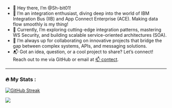 - 👋 Hey there, I’m @Sh-bit01! 
- 🔧 I’m an integration enthusiast, diving deep into the world of IBM Integration Bus (IIB) and App Connect Enterprise (ACE). Making data flow smoothly is my thing!
- 🚀 Currently, I’m exploring cutting-edge integration patterns, mastering WS Security, and building scalable service-oriented architectures (SOA).
- 🤝 I’m always up for collaborating on innovative projects that bridge the gap between complex systems, APIs, and messaging solutions.
- 📬 Got an idea, question, or a cool project to share? Let’s connect! Reach out to me via GitHub or email at [📫 contect](shreyashgondane099@gmail.com).


<!---
marlin-spike/marlin-spike is a ✨ special ✨ repository because its `README.md` (this file) appears on your GitHub profile.
You can click the Preview link to take a look at your changes.
--->


---

### :fire: My Stats :

 [![GitHub Streak](http://github-readme-streak-stats.herokuapp.com?user=Sh-bit01&theme=dark)](https://git.io/streak-stats) 


![](https://github-readme-stats.vercel.app/api/top-langs/?username=Sh-bit01&theme=dark&hide_border=false&include_all_commits=false&count_private=true&layout=compact)



